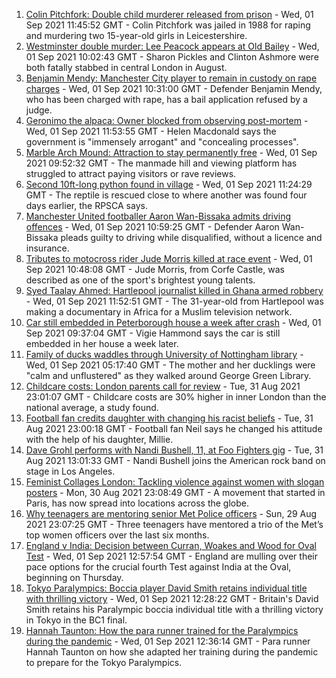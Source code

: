 1. [Colin Pitchfork: Double child murderer released from prison](https://www.bbc.co.uk/news/uk-england-leicestershire-58408210?at_medium=RSS&at_campaign=KARANGA) - Wed, 01 Sep 2021 11:45:52 GMT - Colin Pitchfork was jailed in 1988 for raping and murdering two 15-year-old girls in Leicestershire.
2. [Westminster double murder: Lee Peacock appears at Old Bailey](https://www.bbc.co.uk/news/uk-england-london-58409001?at_medium=RSS&at_campaign=KARANGA) - Wed, 01 Sep 2021 10:02:43 GMT - Sharon Pickles and Clinton Ashmore were both fatally stabbed in central London in August.
3. [Benjamin Mendy: Manchester City player to remain in custody on rape charges](https://www.bbc.co.uk/news/uk-england-manchester-58408990?at_medium=RSS&at_campaign=KARANGA) - Wed, 01 Sep 2021 10:31:00 GMT - Defender Benjamin Mendy, who has been charged with rape, has a bail application refused by a judge.
4. [Geronimo the alpaca: Owner blocked from observing post-mortem](https://www.bbc.co.uk/news/uk-england-bristol-58403251?at_medium=RSS&at_campaign=KARANGA) - Wed, 01 Sep 2021 11:53:55 GMT - Helen Macdonald says the government is "immensely arrogant" and "concealing processes".
5. [Marble Arch Mound: Attraction to stay permanently free](https://www.bbc.co.uk/news/uk-england-london-58407235?at_medium=RSS&at_campaign=KARANGA) - Wed, 01 Sep 2021 09:52:32 GMT - The manmade hill and viewing platform has struggled to attract paying visitors or rave reviews.
6. [Second 10ft-long python found in village](https://www.bbc.co.uk/news/uk-england-cambridgeshire-58409614?at_medium=RSS&at_campaign=KARANGA) - Wed, 01 Sep 2021 11:24:29 GMT - The reptile is rescued close to where another was found four days earlier, the RPSCA says.
7. [Manchester United footballer Aaron Wan-Bissaka admits driving offences](https://www.bbc.co.uk/news/uk-england-manchester-58408390?at_medium=RSS&at_campaign=KARANGA) - Wed, 01 Sep 2021 10:59:25 GMT - Defender Aaron Wan-Bissaka pleads guilty to driving while disqualified, without a licence and insurance.
8. [Tributes to motocross rider Jude Morris killed at race event](https://www.bbc.co.uk/news/uk-england-dorset-58394254?at_medium=RSS&at_campaign=KARANGA) - Wed, 01 Sep 2021 10:48:08 GMT - Jude Morris, from Corfe Castle, was described as one of the sport's brightest young talents.
9. [Syed Taalay Ahmed: Hartlepool journalist killed in Ghana armed robbery](https://www.bbc.co.uk/news/uk-england-tees-58406416?at_medium=RSS&at_campaign=KARANGA) - Wed, 01 Sep 2021 11:52:51 GMT - The 31-year-old from Hartlepool was making a documentary in Africa for a Muslim television network.
10. [Car still embedded in Peterborough house a week after crash](https://www.bbc.co.uk/news/uk-england-cambridgeshire-58401594?at_medium=RSS&at_campaign=KARANGA) - Wed, 01 Sep 2021 09:37:04 GMT - Vigie Hammond says the car is still embedded in her house a week later.
11. [Family of ducks waddles through University of Nottingham library](https://www.bbc.co.uk/news/uk-england-nottinghamshire-58400193?at_medium=RSS&at_campaign=KARANGA) - Wed, 01 Sep 2021 05:17:40 GMT - The mother and her ducklings were "calm and unflustered" as they walked around George Green Library.
12. [Childcare costs: London parents call for review](https://www.bbc.co.uk/news/uk-england-london-58401337?at_medium=RSS&at_campaign=KARANGA) - Tue, 31 Aug 2021 23:01:07 GMT - Childcare costs are 30% higher in inner London than the national average, a study found.
13. [Football fan credits daughter with changing his racist beliefs](https://www.bbc.co.uk/news/uk-58330286?at_medium=RSS&at_campaign=KARANGA) - Tue, 31 Aug 2021 23:00:18 GMT - Football fan Neil says he changed his attitude with the help of his daughter, Millie.
14. [Dave Grohl performs with Nandi Bushell, 11, at Foo Fighters gig](https://www.bbc.co.uk/news/uk-england-suffolk-58398324?at_medium=RSS&at_campaign=KARANGA) - Tue, 31 Aug 2021 13:01:33 GMT - Nandi Bushell joins the American rock band on stage in Los Angeles.
15. [Feminist Collages London: Tackling violence against women with slogan posters](https://www.bbc.co.uk/news/uk-58322865?at_medium=RSS&at_campaign=KARANGA) - Mon, 30 Aug 2021 23:08:49 GMT - A movement that started in Paris, has now spread into locations across the globe.
16. [Why teenagers are mentoring senior Met Police officers](https://www.bbc.co.uk/news/uk-england-london-58351814?at_medium=RSS&at_campaign=KARANGA) - Sun, 29 Aug 2021 23:07:25 GMT - Three teenagers have mentored a trio of the Met’s top women officers over the last six months.
17. [England v India: Decision between Curran, Woakes and Wood for Oval Test](https://www.bbc.co.uk/sport/cricket/58376390?at_medium=RSS&at_campaign=KARANGA) - Wed, 01 Sep 2021 12:57:54 GMT - England are mulling over their pace options for the crucial fourth Test against India at the Oval, beginning on Thursday.
18. [Tokyo Paralympics: Boccia player David Smith retains individual title with thrilling victory](https://www.bbc.co.uk/sport/disability-sport/58405624?at_medium=RSS&at_campaign=KARANGA) - Wed, 01 Sep 2021 12:28:22 GMT - Britain's David Smith retains his Paralympic boccia individual title with a thrilling victory in Tokyo in the BC1 final.
19. [Hannah Taunton: How the para runner trained for the Paralympics during the pandemic](https://www.bbc.co.uk/sport/disability-sport/58393297?at_medium=RSS&at_campaign=KARANGA) - Wed, 01 Sep 2021 12:36:14 GMT - Para runner Hannah Taunton on how she adapted her training during the pandemic to prepare for the Tokyo Paralympics.
